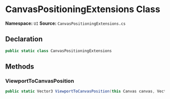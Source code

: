 # CanvasPositioningExtensions Class

**Namespace:** `UI`
**Source:** `CanvasPositioningExtensions.cs`

## Declaration

```csharp
public static class CanvasPositioningExtensions
```

## Methods

### ViewportToCanvasPosition

```csharp
public static Vector3 ViewportToCanvasPosition(this Canvas canvas, Vector3 viewportPosition)
```

